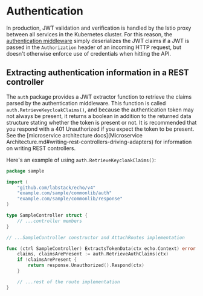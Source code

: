 # Authentication

In production, JWT validation and verification is handled by the Istio proxy between all services in the
Kubernetes cluster. For this reason, the [authentication middleware](Middleware.md#auth-middleware)
simply deserializes the JWT claims if a JWT is passed in the `Authorization` header of an incoming HTTP
request, but doesn't otherwise enforce use of credentials when hitting the API.

## Extracting authentication information in a REST controller

The `auth` package provides a JWT extractor function to retrieve the claims parsed by the authentication middleware.
This function is called `auth.RetrieveKeycloakClaims()`, and because the authentication token may not always be present,
it returns a boolean in addition to the returned data structure stating whether the token is present or not. It is recommended
that you respond with a 401 Unauthorized if you expect the token to be present. See the [microservice architecture docs](Microservice Architecture.md#writing-rest-controllers-driving-adapters)
for information on writing REST controllers.

Here's an example of using `auth.RetrieveKeycloakClaims()`:

```go
package sample

import (
	"github.com/labstack/echo/v4"
	"example.com/sample/commonlib/auth"
	"example.com/sample/commonlib/response"
)

type SampleController struct {
	// ...controller members
}

// ...SampleController constructor and AttachRoutes implementation

func (ctrl SampleController) ExtractsTokenData(ctx echo.Context) error {
	claims, claimsArePresent := auth.RetrieveAuthClaims(ctx)
	if !claimsArePresent {
		return response.Unauthorized().Respond(ctx)
	}

	// ...rest of the route implementation
}
```
